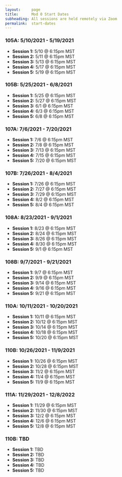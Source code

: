 ```yaml
---
layout:     page
title:      Mod 0 Start Dates
subheading: All sessions are held remotely via Zoom
permalink:  start-dates
---
```


### 105A: 5/10/2021 - 5/19/2021
- **Session 1:** 5/10 @ 6:15pm MST
- **Session 2:** 5/11 @ 6:15pm MST
- **Session 3:** 5/13 @ 6:15pm MST
- **Session 4:** 5/17 @ 6:15pm MST
- **Session 5:** 5/19 @ 6:15pm MST

### 105B: 5/25/2021 - 6/8/2021
- **Session 1:** 5/25 @ 6:15pm MST
- **Session 2:** 5/27 @ 6:15pm MST
- **Session 3:** 6/1 @ 6:15pm MST
- **Session 4:** 6/3 @ 6:15pm MST
- **Session 5:** 6/8 @ 6:15pm MST

### 107A: 7/6/2021 - 7/20/2021
- **Session 1:** 7/6 @ 6:15pm MST
- **Session 2:** 7/8 @ 6:15pm MST
- **Session 3:** 7/13 @ 6:15pm MST
- **Session 4:** 7/15 @ 6:15pm MST
- **Session 5:** 7/20 @ 6:15pm MST

### 107B: 7/26/2021 - 8/4/2021
- **Session 1:** 7/26 @ 6:15pm MST
- **Session 2:** 7/27 @ 6:15pm MST
- **Session 3:** 7/29 @ 6:15pm MST
- **Session 4:** 8/2 @ 6:15pm MST
- **Session 5:** 8/4 @ 6:15pm MST

### 108A: 8/23/2021 - 9/1/2021
- **Session 1:** 8/23 @ 6:15pm MST
- **Session 2:** 8/24 @ 6:15pm MST
- **Session 3:** 8/26 @ 6:15pm MST
- **Session 4:** 8/30 @ 6:15pm MST
- **Session 5:** 9/1 @ 6:15pm MST

### 108B: 9/7/2021 - 9/21/2021
- **Session 1:** 9/7 @ 6:15pm MST
- **Session 2:** 9/9 @ 6:15pm MST
- **Session 3:** 9/14 @ 6:15pm MST
- **Session 4:** 9/16 @ 6:15pm MST
- **Session 5:** 9/21 @ 6:15pm MST

### 110A: 10/11/2021 - 10/20/2021
- **Session 1:** 10/11 @ 6:15pm MST
- **Session 2:** 10/12 @ 6:15pm MST
- **Session 3:** 10/14 @ 6:15pm MST
- **Session 4:** 10/18 @ 6:15pm MST
- **Session 5:** 10/20 @ 6:15pm MST

### 110B: 10/26/2021 - 11/9/2021
- **Session 1:** 10/26 @ 6:15pm MST
- **Session 2:** 10/28 @ 6:15pm MST
- **Session 3:** 11/2 @ 6:15pm MST
- **Session 4:** 11/4 @ 6:15pm MST
- **Session 5:** 11/9 @ 6:15pm MST

### 111A: 11/29/2021 - 12/8/2022
- **Session 1:** 11/29 @ 6:15pm MST
- **Session 2:** 11/30 @ 6:15pm MST
- **Session 3:** 12/2 @ 6:15pm MST
- **Session 4:** 12/6 @ 6:15pm MST
- **Session 5:** 12/8 @ 6:15pm MST

### 110B: TBD
- **Session 1:** TBD
- **Session 2:** TBD
- **Session 3:** TBD
- **Session 4:** TBD
- **Session 5:** TBD